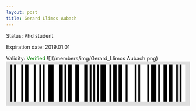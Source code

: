 ```yaml
---
layout: post
title: Gerard Llimos Aubach
---
```


Status: Phd student

Expiration date: 2019.01.01

Validity: <font color="green"> Verified</font> 
![](/members/img/Gerard_Llimos Aubach.png)
![](/members/img/bar.png)

